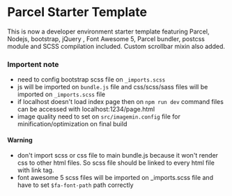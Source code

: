 # Parcel Starter Template

This is now a developer environment starter template featuring Parcel, Nodejs, bootstrap, jQuery , Font Awesome 5, Parcel bundler, postcss module and SCSS compilation included. Custom scrollbar mixin also added.

### Importent note

- need to config bootstrap scss file on `_imports.scss`
- js will be imported on `bundle.js` file and css/scss/sass files will be imported on `_imports.scss` file
- if localhost doesn't load index page then on `npm run dev` command files can be accessed with localhost:1234/page.html
- image quality need to set on `src/imagemin.config` file for minification/optimization on final build

#### Warning

- don't import scss or css file to main bundle.js because it won't render css to other html files. So scss file should be linked to every html file with link tag.
- font awesome 5 scss files will be imported on \_imports.scss file and have to set `$fa-font-path` path correctly
